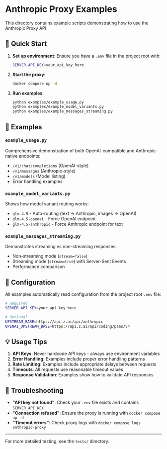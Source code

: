 # Anthropic Proxy Examples

This directory contains example scripts demonstrating how to use the Anthropic Proxy API.

## 🚀 Quick Start

1. **Set up environment**: Ensure you have a `.env` file in the project root with:
   ```bash
   SERVER_API_KEY=your_api_key_here
   ```

2. **Start the proxy**:
   ```bash
   docker compose up -d
   ```

3. **Run examples**:
   ```bash
   python examples/example_usage.py
   python examples/example_model_variants.py
   python examples/example_messages_streaming.py
   ```

## 📁 Examples

### `example_usage.py`
Comprehensive demonstration of both OpenAI-compatible and Anthropic-native endpoints:
- `/v1/chat/completions` (OpenAI-style)
- `/v1/messages` (Anthropic-style)
- `/v1/models` (Model listing)
- Error handling examples

### `example_model_variants.py`
Shows how model variant routing works:
- `glm-4.5` - Auto-routing (text → Anthropic, images → OpenAI)
- `glm-4.5-openai` - Force OpenAI endpoint
- `glm-4.5-anthropic` - Force Anthropic endpoint for text

### `example_messages_streaming.py`
Demonstrates streaming vs non-streaming responses:
- Non-streaming mode (`stream=false`)
- Streaming mode (`stream=true`) with Server-Sent Events
- Performance comparison

## 🔧 Configuration

All examples automatically read configuration from the project root `.env` file:

```bash
# Required
SERVER_API_KEY=your_api_key_here

# Optional
UPSTREAM_BASE=https://api.z.ai/api/anthropic
OPENAI_UPSTREAM_BASE=https://api.z.ai/api/coding/paas/v4
```

## 💡 Usage Tips

1. **API Keys**: Never hardcode API keys - always use environment variables
2. **Error Handling**: Examples include proper error handling patterns
3. **Rate Limiting**: Examples include appropriate delays between requests
4. **Timeouts**: All requests use reasonable timeout values
5. **Response Validation**: Examples show how to validate API responses

## 🐛 Troubleshooting

- **"API key not found"**: Check your `.env` file exists and contains `SERVER_API_KEY`
- **"Connection refused"**: Ensure the proxy is running with `docker compose up -d`
- **"Timeout errors"**: Check proxy logs with `docker compose logs anthropic-proxy`

---

For more detailed testing, see the `tests/` directory.